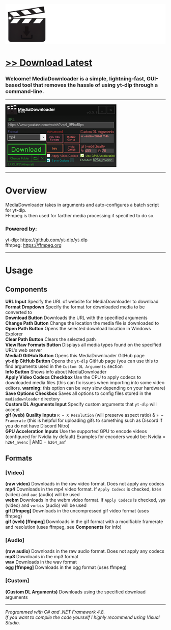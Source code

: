<img src="assets/images/readmebanner.png">

# [<b>>> Download Latest</b>](https://github.com/o7q/MediaDownloader/releases/download/v3.5.1/MediaDownloader.v3.5.1.redists.included.7z)
<h3>Welcome! MediaDownloader is a simple, lightning-fast, GUI-based tool that removes the hassle of using yt-dlp through a command-line.</h3>

---

<img src="assets/images/program.png"/>

---

# Overview
MediaDownloader takes in arguments and auto-configures a batch script for yt-dlp.\
FFmpeg is then used for farther media processing if specified to do so.

### Powered by:
yt-dlp: https://github.com/yt-dlp/yt-dlp \
ffmpeg: https://ffmpeg.org

---

# Usage

## <b>Components</b>
<b>URL Input</b> Specify the URL of website for MediaDownloader to download \
<b>Format Dropdown</b> Specify the format for downloaded media to be converted to \
<b>Download Button</b> Downloads the URL with the specified arguments \
<b>Change Path Button</b> Change the location the media file is downloaded to \
<b>Open Path Button</b> Opens the selected download location in Windows Explorer \
<b>Clear Path Button</b> Clears the selected path \
<b>View Raw Formats Button</b> Displays all media types found on the specified URL's web server \
<b>MediaD GitHub Button</b> Opens this MediaDownloader GitHub page \
<b>yt-dlp GitHub Button</b> Opens the `yt-dlp` GitHub page (you can use this to find arguments used in the `Custom DL Arguments` section \
<b>Info Button</b> Shows info about MediaDownloader \
<b>Apply Video Codecs Checkbox</b> Use the CPU to apply codecs to downloaded media files (this can fix issues when importing into some video editors. <b>warning:</b> this option can be very slow depending on your hardware) \
<b>Save Options Checkbox</b> Saves all options to config files stored in the `mediadownloader` directory \
<b>Custom DL Arguments Input</b> Specify custom arguments that `yt-dlp` will accept \
<b>gif (web) Quality Inputs</b> `R = X Resolution` (will preserve aspect ratio) & `F = Framerate` (this is helpful for uploading gifs to something such as Discord if you do not have Discord Nitro)\
<b>GPU Acceleration Inputs</b> Use the supported GPU to encode videos (configured for Nvidia by default) Examples for encoders would be: Nvidia = `h264_nvenc` | AMD = `h264_amf`

## <b>Formats</b>
### <b>[Video]</b>
<b>(raw video)</b> Downloads in the raw video format. Does not apply any codecs\
<b>mp4</b> Downloads in the mp4 video format. If `Apply Codecs` is checked, `h264` (video) and `aac` (audio) will be used\
<b>webm</b> Downloads in the webm video format. If `Apply Codecs` is checked, `vp9` (video) and `vorbis` (audio) will be used\
<b>gif [ffmpeg]</b> Downloads in the uncompressed gif video format (uses ffmpeg)\
<b>gif (web) [ffmpeg]</b> Downloads in the gif format with a modifiable framerate and resolution (uses ffmpeg, see <b>Components</b> for info)

### <b>[Audio]</b>
<b>(raw audio)</b> Downloads in the raw audio format. Does not apply any codecs\
<b>mp3</b> Downloads in the mp3 format\
<b>wav</b> Downloads in the wav format\
<b>ogg [ffmpeg]</b> Downloads in the ogg format (uses ffmpeg)

### <b>[Custom]</b>
<b>(Custom DL Arguments)</b> Downloads using the specified download arguments

---

<i>Programmed with C# and .NET Framework 4.8.</i> \
<i>If you want to compile the code yourself I highly recommend using Visual Studio.</i>